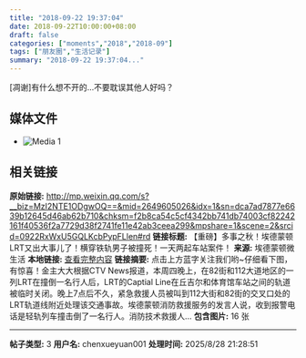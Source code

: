 ```yaml
---
title: "2018-09-22 19:37:04"
date: 2018-09-22T10:00:00+08:00
draft: false
categories: ["moments","2018","2018-09"]
tags: ["朋友圈","生活记录"]
summary: "2018-09-22 19:37:04..."
---
```


[凋谢]有什么想不开的…不要耽误其他人好吗？

## 媒体文件

- ![Media 1](/Moments/photos/2018-09-22/201809221937040.jpg)

## 相关链接

**原始链接:** http://mp.weixin.qq.com/s?__biz=MzI2NTE1ODgwOQ==&mid=2649605026&idx=1&sn=dca7ad7877e6639b12645d46ab62b710&chksm=f2b8ca54c5cf4342bb741db74003cf82242161f40536f2a7729d38f2741fe11e42ab3ceea299&mpshare=1&scene=2&srcid=0922RxWxU5GQLKcbPypFLlen#rd
**链接标题:** 【重磅】多事之秋！埃德蒙顿LRT又出大事儿了！横穿铁轨男子被撞死！一天两起车站案件！
**来源:** 埃德蒙顿微生活
**本地链接:** [查看完整内容](/link_content/2018/09/2018-09-22/link_content/)
**链接摘要:** 点击上方蓝字关注我们哟~仔细看下图，有惊喜！金主大大根据CTV News报道，本周四晚上，在82街和112大道地区的一列LRT在撞倒一名行人后，LRT的Captial Line在丘吉尔和体育馆车站之间的轨道被临时关闭。晚上7点后不久，紧急救援人员被叫到112大街和82街的交叉口处的LRT轨道线附近处理该交通事故。埃德蒙顿消防救援服务的发言人说，收到报警电话是轻轨列车撞击倒了一名行人。消防技术救援人...
**包含图片:** 16 张

---

**帖子类型:** 3
**用户名:** chenxueyuan001
**处理时间:** 2025/8/28 21:28:51